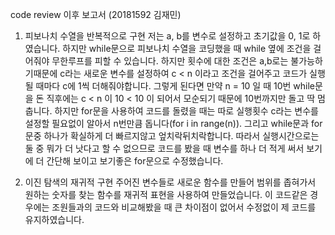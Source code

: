 code review 이후 보고서 (20181592 김재민)

1. 피보나치 수열을 반복적으로 구현
저는 a, b를 변수로 설정하고 초기값을 0, 1로 하였습니다. 하지만 while문으로 피보나치 수열을 코딩했을 때 while 옆에 조건을 걸어줘야 무한루프를 피할 수 있습니다. 하지만 횟수에 대한 조건은 a,b로는 불가능하기때문에 c라는 새로운 변수를 설정하여 c < n 이라고 조건을 걸어주고 코드가 실행될 때마다 c에 1씩 더해줘야합니다. 그렇게 된다면 만약 n = 10 일 때 10번 while문을 돈 직후에는 c < n 이 10 < 10 이 되어서 모순되기 때문에 10번까지만 돌고 딱 멈춥니다. 하지만 for문을 사용하여 코드를 돌렸을 때는 따로 실행횟수 c라는 변수를 설정할 필요없이 알아서 n번만큼 돕니다(for i in range(n)). 그리고 while문과 for문중 하나가 확실하게 더 빠르지않고 엎치락뒤치락합니다. 따라서 실행시간으로는 둘 중 뭐가 더 낫다고 할 수 없으므로 코드를 봤을 때 변수를 하나 더 적게 써서 보기에 더 간단해 보이고 보기좋은 for문으로 수정했습니다.

2. 이진 탐색의 재귀적 구현 
주어진 변수들로 새로운 함수를 만들어 범위를 좁혀가서 원하는 숫자를 찾는 함수를 재귀적 표현을 사용하여 만들었습니다. 이 코드같은 경우에는 조원들과의 코드와 비교해봤을 때 큰 차이점이 없어서 수정없이 제 코드를 유지하였습니다.


